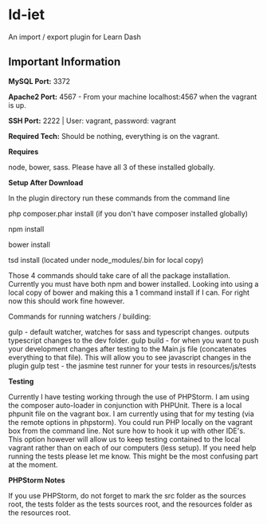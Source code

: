 # ld-iet
An import / export plugin for Learn Dash

## Important Information

**MySQL Port:** 3372

**Apache2 Port:** 4567 - From your machine localhost:4567 when the vagrant is up.

**SSH Port:** 2222 | User: vagrant, password: vagrant

**Required Tech:** Should be nothing, everything is on the vagrant.

**Requires**

node, bower, sass. Please have all 3 of these installed globally.

**Setup After Download**

In the plugin directory run these commands from the command line

php composer.phar install (if you don't have composer installed globally)

npm install

bower install

tsd install (located under node_modules/.bin for local copy)

Those 4 commands should take care of all the package installation. Currently you must have both npm and bower installed. Looking into using a local copy of bower and making this a 1 command install if I can. For right now this should work fine however.

Commands for running watchers / building:

gulp - default watcher, watches for sass and typescript changes. outputs typescript changes to the dev folder.
gulp build - for when you want to push your development changes after testing to the Main.js file (concatenates everything to that file). This will allow you to see javascript changes in the plugin
gulp test - the jasmine test runner for your tests in resources/js/tests

**Testing**

Currently I have testing working through the use of PHPStorm. I am using the composer auto-loader in conjunction with PHPUnit. There is a local phpunit file on the vagrant box. I am currently using that for my testing (via the remote options in phpstorm). You could run PHP locally on the vagrant box from the command line. Not sure how to hook it up with other IDE's. This option however will allow us to keep testing contained to the local vagrant rather than on each of our computers (less setup). If you need help running the tests please let me know. This might be the most confusing part at the moment.

**PHPStorm Notes**

If you use PHPStorm, do not forget to mark the src folder as the sources root, the tests folder as the tests sources root, and the resources folder as the resources root.
